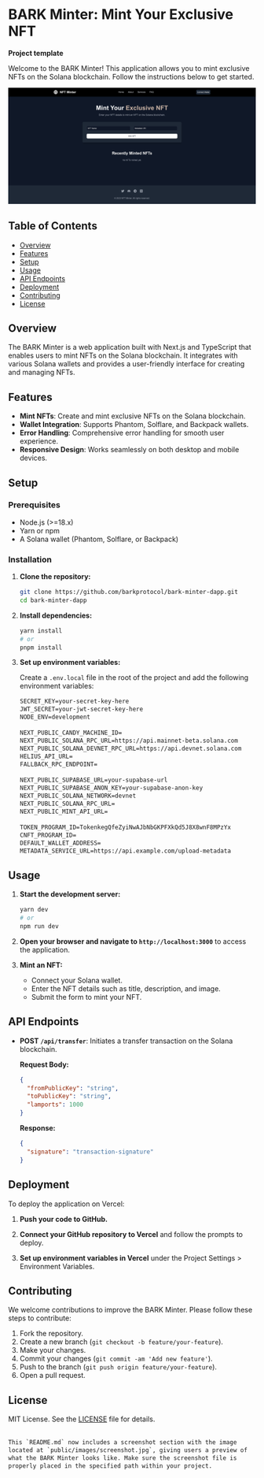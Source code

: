 # BARK Minter: Mint Your Exclusive NFT
**Project template**

Welcome to the BARK Minter! This application allows you to mint exclusive NFTs on the Solana blockchain. Follow the instructions below to get started.

![BARK Minter Screenshot](public/images/screenshot.png)

## Table of Contents

- [Overview](#overview)
- [Features](#features)
- [Setup](#setup)
- [Usage](#usage)
- [API Endpoints](#api-endpoints)
- [Deployment](#deployment)
- [Contributing](#contributing)
- [License](#license)

## Overview

The BARK Minter is a web application built with Next.js and TypeScript that enables users to mint NFTs on the Solana blockchain. It integrates with various Solana wallets and provides a user-friendly interface for creating and managing NFTs.

## Features

- **Mint NFTs**: Create and mint exclusive NFTs on the Solana blockchain.
- **Wallet Integration**: Supports Phantom, Solflare, and Backpack wallets.
- **Error Handling**: Comprehensive error handling for smooth user experience.
- **Responsive Design**: Works seamlessly on both desktop and mobile devices.

## Setup

### Prerequisites

- Node.js (>=18.x)
- Yarn or npm
- A Solana wallet (Phantom, Solflare, or Backpack)

### Installation

1. **Clone the repository:**

   ```bash
   git clone https://github.com/barkprotocol/bark-minter-dapp.git
   cd bark-minter-dapp
   ```

2. **Install dependencies:**

   ```bash
   yarn install
   # or
   pnpm install
   ```

3. **Set up environment variables:**

   Create a `.env.local` file in the root of the project and add the following environment variables:

   ```env
   SECRET_KEY=your-secret-key-here
   JWT_SECRET=your-jwt-secret-key-here
   NODE_ENV=development

   NEXT_PUBLIC_CANDY_MACHINE_ID=
   NEXT_PUBLIC_SOLANA_RPC_URL=https://api.mainnet-beta.solana.com
   NEXT_PUBLIC_SOLANA_DEVNET_RPC_URL=https://api.devnet.solana.com
   HELIUS_API_URL=
   FALLBACK_RPC_ENDPOINT=

   NEXT_PUBLIC_SUPABASE_URL=your-supabase-url
   NEXT_PUBLIC_SUPABASE_ANON_KEY=your-supabase-anon-key
   NEXT_PUBLIC_SOLANA_NETWORK=devnet
   NEXT_PUBLIC_SOLANA_RPC_URL=
   NEXT_PUBLIC_MINT_API_URL=

   TOKEN_PROGRAM_ID=TokenkegQfeZyiNwAJbNbGKPFXkQd5J8X8wnF8MPzYx
   CNFT_PROGRAM_ID=
   DEFAULT_WALLET_ADDRESS=
   METADATA_SERVICE_URL=https://api.example.com/upload-metadata
   ```

## Usage

1. **Start the development server:**

   ```bash
   yarn dev
   # or
   npm run dev
   ```

2. **Open your browser and navigate to `http://localhost:3000`** to access the application.

3. **Mint an NFT:**
   - Connect your Solana wallet.
   - Enter the NFT details such as title, description, and image.
   - Submit the form to mint your NFT.

## API Endpoints

- **POST `/api/transfer`**: Initiates a transfer transaction on the Solana blockchain.

  **Request Body:**
  ```json
  {
    "fromPublicKey": "string",
    "toPublicKey": "string",
    "lamports": 1000
  }
  ```

  **Response:**
  ```json
  {
    "signature": "transaction-signature"
  }
  ```

## Deployment

To deploy the application on Vercel:

1. **Push your code to GitHub.**

2. **Connect your GitHub repository to Vercel** and follow the prompts to deploy.

3. **Set up environment variables in Vercel** under the Project Settings > Environment Variables.

## Contributing

We welcome contributions to improve the BARK Minter. Please follow these steps to contribute:

1. Fork the repository.
2. Create a new branch (`git checkout -b feature/your-feature`).
3. Make your changes.
4. Commit your changes (`git commit -am 'Add new feature'`).
5. Push to the branch (`git push origin feature/your-feature`).
6. Open a pull request.

## License

MIT License. See the [LICENSE](LICENSE) file for details.
```

This `README.md` now includes a screenshot section with the image located at `public/images/screenshot.jpg`, giving users a preview of what the BARK Minter looks like. Make sure the screenshot file is properly placed in the specified path within your project.
